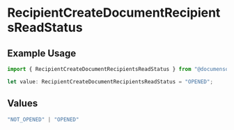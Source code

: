 # RecipientCreateDocumentRecipientsReadStatus

## Example Usage

```typescript
import { RecipientCreateDocumentRecipientsReadStatus } from "@documenso/sdk-typescript/models/operations";

let value: RecipientCreateDocumentRecipientsReadStatus = "OPENED";
```

## Values

```typescript
"NOT_OPENED" | "OPENED"
```